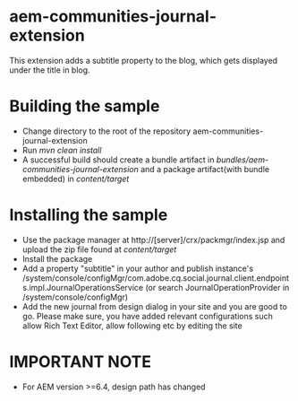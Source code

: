 aem-communities-journal-extension
=================================
This extension adds a subtitle property to the blog, which gets displayed under the title in blog.

Building the sample
===================

* Change directory to the root of the repository aem-communities-journal-extension
* Run *mvn clean install*
* A successful build should create a bundle artifact in *bundles/aem-communities-journal-extension* and a package artifact(with bundle embedded) in *content/target*

Installing the sample
=====================

* Use the package manager at http://[server]/crx/packmgr/index.jsp and upload the zip file found at *content/target*
* Install the package
* Add a property "subtitle" in your author and publish instance's /system/console/configMgr/com.adobe.cq.social.journal.client.endpoints.impl.JournalOperationsService (or search JournalOperationProvider in /system/console/configMgr)
* Add the new journal from design dialog in your site and you are good to go. Please make sure, you have added relevant configurations such allow Rich Text Editor, allow following etc by editing the site


IMPORTANT NOTE
==============
* For AEM version >=6.4, design path has changed
